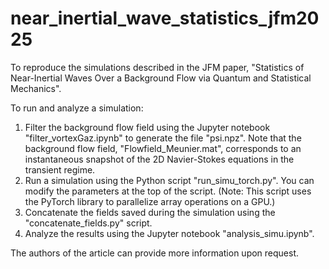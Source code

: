# near_inertial_wave_statistics_jfm2025
To reproduce the simulations described in the JFM paper, "Statistics of Near-Inertial Waves Over a Background Flow via Quantum and Statistical Mechanics".

To run and analyze a simulation:
1) Filter the background flow field using the Jupyter notebook "filter_vortexGaz.ipynb" to generate the file "psi.npz". Note that the background flow field, "Flowfield_Meunier.mat", corresponds to an instantaneous snapshot of the 2D Navier-Stokes equations in the transient regime.
2) Run a simulation using the Python script "run_simu_torch.py". You can modify the parameters at the top of the script. (Note: This script uses the PyTorch library to parallelize array operations on a GPU.)
3) Concatenate the fields saved during the simulation using the "concatenate_fields.py" script.
4) Analyze the results using the Jupyter notebook "analysis_simu.ipynb".

The authors of the article can provide more information upon request.
